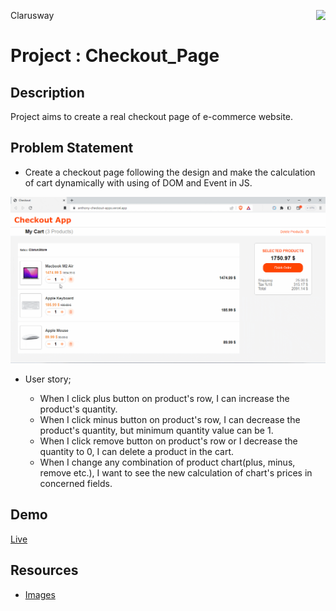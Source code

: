 <p>Clarusway<img align="right"
  src="https://secure.meetupstatic.com/photos/event/3/1/b/9/600_488352729.jpeg"  width="15px"></p>

# Project : Checkout_Page

## Description
Project aims to create a real checkout page of e-commerce website.


   
## Problem Statement

- Create a checkout page following the design and make the calculation of cart dynamically with using of DOM and Event in JS.

![Checkout](checkout.gif)


-  User story;

   - When I click plus button on product's row, I can increase the product's quantity.
   - When I click minus button on product's row, I can decrease the product's quantity, but minimum quantity value can be 1.
   - When I click remove button on product's row or I decrease the quantity to 0, I can delete a product in the cart.
   - When I change any combination of product chart(plus, minus, remove etc.), I want to see the new calculation of chart's prices in concerned fields.

## Demo
<a href="https://checkout-project-mathias.netlify.app/">Live</a>
## Resources

- [Images](./img/)



 


